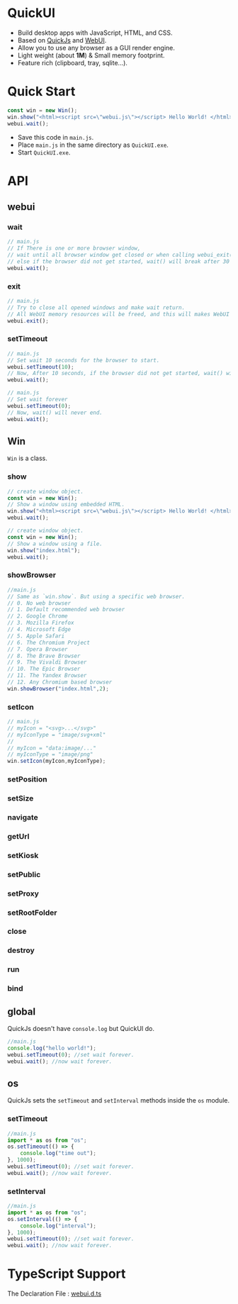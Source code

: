 # QuickUI

- Build desktop apps with JavaScript, HTML, and CSS.
- Based on [QuickJs](https://github.com/quickjs-ng/quickjs) and [WebUI](https://github.com/webui-dev/webui).
- Allow you to use any browser as a GUI render engine.
- Light weight (about **1M**) & Small memory footprint.
- Feature rich (clipboard, tray, sqlite...).

# Quick Start

```js
const win = new Win();
win.show("<html><script src=\"webui.js\"></script> Hello World! </html>");
webui.wait();
```

- Save this code in `main.js`.
- Place `main.js` in the same directory as `QuickUI.exe`.
- Start `QuickUI.exe`.

# API

## webui

### wait
```js
// main.js
// If There is one or more browser window,
// wait until all browser window get closed or when calling webui_exit().
// else if the browser did not get started, wait() will break after 30 seconds.
webui.wait();
```

### exit
```js
// main.js
// Try to close all opened windows and make wait return. 
// All WebUI memory resources will be freed, and this will makes WebUI unusable.
webui.exit();
```


### setTimeout
```js
// main.js
// Set wait 10 seconds for the browser to start.
webui.setTimeout(10);
// Now, After 10 seconds, if the browser did not get started, wait() will break.
webui.wait();
```

```js
// main.js
// Set wait forever
webui.setTimeout(0);
// Now, wait() will never end.
webui.wait();
```

## Win

`Win` is a class.

### show
```js
// create window object.
const win = new Win();
// Show a window using embedded HTML.
win.show("<html><script src=\"webui.js\"></script> Hello World! </html>");
webui.wait();
```
```js
// create window object.
const win = new Win();
// Show a window using a file.
win.show("index.html");
webui.wait();
```

### showBrowser
```js
//main.js
// Same as `win.show`. But using a specific web browser.
// 0. No web browser
// 1. Default recommended web browser
// 2. Google Chrome
// 3. Mozilla Firefox
// 4. Microsoft Edge
// 5. Apple Safari
// 6. The Chromium Project
// 7. Opera Browser
// 8. The Brave Browser
// 9. The Vivaldi Browser
// 10. The Epic Browser
// 11. The Yandex Browser
// 12. Any Chromium based browser
win.showBrowser("index.html",2);
```

### setIcon
```js
// main.js
// myIcon = "<svg>...</svg>"
// myIconType = "image/svg+xml"
// 
// myIcon = "data:image/..."
// myIconType = "image/png"
win.setIcon(myIcon,myIconType);
```

### setPosition

### setSize

### navigate

### getUrl

### setKiosk

### setPublic

### setProxy

### setRootFolder

### close

### destroy

### run

### bind



## global

QuickJs doesn't have `console.log` but QuickUI do.

```js
//main.js
console.log("hello world!");
webui.setTimeout(0); //set wait forever.
webui.wait(); //now wait forever.
```

## os

QuickJs sets the `setTimeout` and `setInterval` methods inside the `os` module.

### setTimeout

```js
//main.js
import * as os from "os";
os.setTimeout(() => {
    console.log("time out");
}, 1000);
webui.setTimeout(0); //set wait forever.
webui.wait(); //now wait forever.
```

### setInterval

```js
//main.js
import * as os from "os";
os.setInterval(() => {
    console.log("interval");
}, 1000);
webui.setTimeout(0); //set wait forever.
webui.wait(); //now wait forever.
```

# TypeScript Support

The Declaration File : [webui.d.ts](https://github.com/xland/QuickUI/blob/main/QuickUI/ui/main/webui.d.ts)
